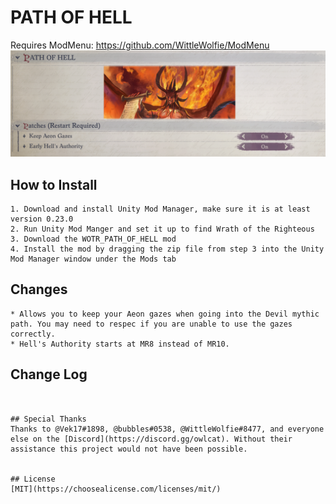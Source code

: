 # PATH OF HELL

Requires ModMenu:
https://github.com/WittleWolfie/ModMenu
![alt text](https://github.com/Balkoth-dev/WOTR_PATH_OF_HELL/blob/master/PathOfHellMenu.png?raw=true)

## How to Install

```
1. Download and install Unity Mod Manager, make sure it is at least version 0.23.0
2. Run Unity Mod Manger and set it up to find Wrath of the Righteous
3. Download the WOTR_PATH_OF_HELL mod
4. Install the mod by dragging the zip file from step 3 into the Unity Mod Manager window under the Mods tab
```
## Changes
```
* Allows you to keep your Aeon gazes when going into the Devil mythic path. You may need to respec if you are unable to use the gazes correctly.
* Hell's Authority starts at MR8 instead of MR10.

```
## Change Log
```


## Special Thanks
Thanks to @Vek17#1898, @bubbles#0538, @WittleWolfie#8477, and everyone else on the [Discord](https://discord.gg/owlcat). Without their assistance this project would not have been possible.


## License
[MIT](https://choosealicense.com/licenses/mit/)
